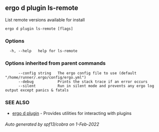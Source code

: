 ## ergo d plugin ls-remote

List remote versions available for install

```
ergo d plugin ls-remote [flags]
```

### Options

```
  -h, --help   help for ls-remote
```

### Options inherited from parent commands

```
      --config string   The ergo config file to use (default "/home/runner/.ergo/config/ergo.yml")
      --debug           Prints the stack trace if an error occurs
      --silent          Run in silent mode and prevents any ergo log output except panics & fatals
```

### SEE ALSO

* [ergo d plugin](ergo_d_plugin.md)	 - Provides utilities for interacting with plugins

###### Auto generated by spf13/cobra on 1-Feb-2022
